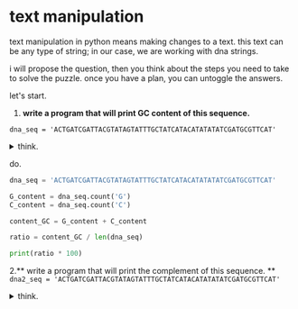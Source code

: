 # text manipulation

text manipulation in python means making changes to a text. this text can be any type of string; in our case, we are working with dna strings.

i will propose the question, then you think about the steps you need to take to solve the puzzle. once you have a plan, you can untoggle the answers.

let's start.

1.  **write a program that will print GC content of this sequence.**

`dna_seq = 'ACTGATCGATTACGTATAGTATTTGCTATCATACATATATATCGATGCGTTCAT'`

<details>
  <summary>think.</summary>
  <ul>
    <li>count how many times G appears.</li>
    <li>count how many times C appears.</li>
    <li>sum them up.</li>
    <li>divide to the whole length.</li>
  </ul>
</details>  

  do.

  ```python
  dna_seq = 'ACTGATCGATTACGTATAGTATTTGCTATCATACATATATATCGATGCGTTCAT'

  G_content = dna_seq.count('G')
  C_content = dna_seq.count('C')

  content_GC = G_content + C_content

  ratio = content_GC / len(dna_seq)

  print(ratio * 100)
```

2.** write a program that will print the complement of this sequence. **
`dna2_seq = 'ACTGATCGATTACGTATAGTATTTGCTATCATACATATATATCGATGCGTTCAT'`

<details>
  <summary>think.</summary>
  <ul>
    <li>count how many times G appears.</li>
    <li>count how many times C appears.</li>
    <li>sum them up.</li>
    <li>divide to the whole length.</li>
  </ul>
</details> 




















